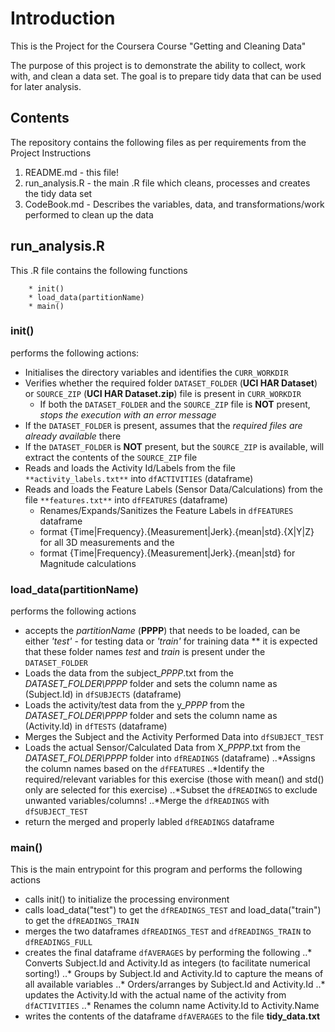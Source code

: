 ﻿# Introduction

This is the Project for the Coursera Course "Getting and Cleaning Data" 

The purpose of this project is to demonstrate the ability to collect, work with, and clean a data set. The goal is to prepare tidy data that can be used for later analysis. 


## Contents

The repository contains the following files as per requirements from the Project Instructions

1. README.md - this file!
2. run_analysis.R - the main .R file which cleans, processes and creates the tidy data set
3. CodeBook.md - Describes the variables, data, and transformations/work performed to clean up the data


## run_analysis.R
This .R file contains the following functions 
```
	* init()
	* load_data(partitionName)
	* main()
```
	
### init()

performs the following actions:
* Initialises the directory variables and identifies the `CURR_WORKDIR`
* Verifies whether the required folder `DATASET_FOLDER` (**UCI HAR Dataset**) or `SOURCE_ZIP` (**UCI HAR Dataset.zip**) file is present in `CURR_WORKDIR`
	- If both the `DATASET_FOLDER` and the `SOURCE_ZIP` file is **NOT** present, *stops the execution with an error message*
* If the `DATASET_FOLDER` is present, assumes that the *required files are already available* there
* If the `DATASET_FOLDER` is **NOT** present, but the `SOURCE_ZIP` is available, will extract the contents of the `SOURCE_ZIP` file
* Reads and loads the Activity Id/Labels from the file `**activity_labels.txt**` into `dfACTIVITIES` (dataframe)
* Reads and loads the Feature Labels (Sensor Data/Calculations) from the file `**features.txt**` into `dfFEATURES` (dataframe)
	- Renames/Expands/Sanitizes the Feature Labels in `dfFEATURES` dataframe 
	- format {Time|Frequency}.{Measurement|Jerk}.{mean|std}.{X|Y|Z} for all 3D measurements and the 
	- format {Time|Frequency}.{Measurement|Jerk}.{mean|std} for Magnitude calculations

### load_data(partitionName)

performs the following actions
* accepts the *partitionName* (**PPPP**) that needs to be loaded, can be either *'test'* - for testing data or *'train'* for training data
** it is expected that these folder names *test* and *train* is present under the `DATASET_FOLDER`
* Loads the data from the subject_*PPPP*.txt from the *DATASET_FOLDER\PPPP* folder and sets the column name as (Subject.Id) in `dfSUBJECTS` (dataframe)
* Loads the activity/test data from the y_*PPPP* from the *DATASET_FOLDER\PPPP* folder and sets the column name as (Activity.Id) in `dfTESTS` (dataframe)
* Merges the Subject and the Activity Performed Data into `dfSUBJECT_TEST`
* Loads the actual Sensor/Calculated Data from X_*PPPP*.txt from the *DATASET_FOLDER\PPPP* folder into `dfREADINGS` (dataframe)
..*Assigns the column names based on the `dfFEATURES` 
..*Identify the required/relevant variables for this exercise (those with mean() and std() only are selected for this exercise)
..*Subset the `dfREADINGS` to exclude unwanted variables/columns!
..*Merge the `dfREADINGS` with `dfSUBJECT_TEST`
* return the merged and properly labled `dfREADINGS` dataframe

### main()
This is the main entrypoint for this program and performs the following actions
 
* calls init() to initialize the processing environment
* calls load_data("test") to get the `dfREADINGS_TEST` and load_data("train") to get the `dfREADINGS_TRAIN`
* merges the two dataframes `dfREADINGS_TEST` and `dfREADINGS_TRAIN` to `dfREADINGS_FULL`
* creates the final dataframe `dfAVERAGES` by performing the following
..* Converts Subject.Id and Activity.Id as integers (to facilitate numerical sorting!)
..* Groups by Subject.Id and Activity.Id to capture the means of all available variables
..* Orders/arranges by Subject.Id and Activity.Id 
..* updates the Activity.Id with the actual name of the activity from `dfACTIVITIES`
..* Renames the column name Activity.Id to Activity.Name
* writes the contents of the dataframe `dfAVERAGES` to the file **tidy_data.txt**
